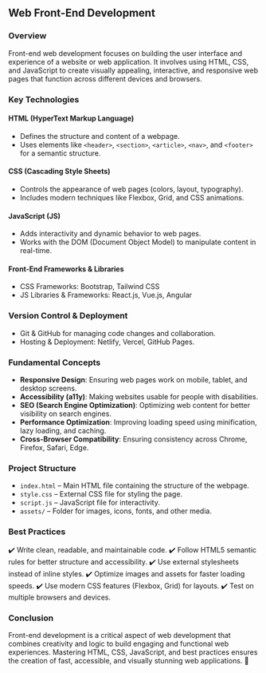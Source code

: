 ## Web Front-End Development

### Overview

Front-end web development focuses on building the user interface and experience of a website or web application. It involves using HTML, CSS, and JavaScript to create visually appealing, interactive, and responsive web pages that function across different devices and browsers.

### Key Technologies

#### HTML (HyperText Markup Language)

- Defines the structure and content of a webpage.
- Uses elements like `<header>`, `<section>`, `<article>`, `<nav>`, and `<footer>` for a semantic structure.

#### CSS (Cascading Style Sheets)

- Controls the appearance of web pages (colors, layout, typography).
- Includes modern techniques like Flexbox, Grid, and CSS animations.

#### JavaScript (JS)

- Adds interactivity and dynamic behavior to web pages.
- Works with the DOM (Document Object Model) to manipulate content in real-time.

#### Front-End Frameworks & Libraries

- CSS Frameworks: Bootstrap, Tailwind CSS
- JS Libraries & Frameworks: React.js, Vue.js, Angular

### Version Control & Deployment

- Git & GitHub for managing code changes and collaboration.
- Hosting & Deployment: Netlify, Vercel, GitHub Pages.

### Fundamental Concepts

- **Responsive Design**: Ensuring web pages work on mobile, tablet, and desktop screens.
- **Accessibility (a11y)**: Making websites usable for people with disabilities.
- **SEO (Search Engine Optimization)**: Optimizing web content for better visibility on search engines.
- **Performance Optimization**: Improving loading speed using minification, lazy loading, and caching.
- **Cross-Browser Compatibility**: Ensuring consistency across Chrome, Firefox, Safari, Edge.

### Project Structure

- `index.html` – Main HTML file containing the structure of the webpage.
- `style.css` – External CSS file for styling the page.
- `script.js` – JavaScript file for interactivity.
- `assets/` – Folder for images, icons, fonts, and other media.

### Best Practices

✔️ Write clean, readable, and maintainable code.
✔️ Follow HTML5 semantic rules for better structure and accessibility.
✔️ Use external stylesheets instead of inline styles.
✔️ Optimize images and assets for faster loading speeds.
✔️ Use modern CSS features (Flexbox, Grid) for layouts.
✔️ Test on multiple browsers and devices.

### Conclusion

Front-end development is a critical aspect of web development that combines creativity and logic to build engaging and functional web experiences. Mastering HTML, CSS, JavaScript, and best practices ensures the creation of fast, accessible, and visually stunning web applications. 🚀
